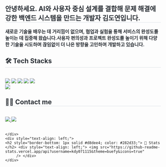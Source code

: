 <div style="text-align: left;"> 
    <h2 style="border-bottom: 1px solid #d8dee4; color: #282d33;"> 안녕하세요. AI와 사용자 중심 설계를 결합해 문제 해결에 강한 백엔드 시스템을 만드는 개발자 김도연입니다. </h2>  
    <div style="font-weight: 700; font-size: 15px; text-align: left; color: #282d33;">  새로운 기술을 배우는 데 거리낌이 없으며, 협업과 실험을 통해 서비스의 완성도를 높이는 데 집중해 왔습니다.</li>사용자 편의성과 프로젝트 완성도를 높이기 위해 다양한 기술을 시도하며 끊임없이 더 나은 방향을 고민하며 개발하고 있습니다.</li> </div> 
    </div>
    <div style="text-align: left;">
    <h2 style="border-bottom: 1px solid #d8dee4; color: #282d33;"> 🛠️ Tech Stacks </h2> <br> 
    <div style="margin: ; text-align: left;" "text-align: left;"> <img src="https://img.shields.io/badge/Spring Boot-6DB33F?style=flat-square&logo=Spring Boot&logoColor=white">
          <img src="https://img.shields.io/badge/Python-3776AB?style=flat-square&logo=Python&logoColor=white">
          <img src="https://img.shields.io/badge/Java-007396?style=flat-square&logo=Java&logoColor=white">
          <img src="https://img.shields.io/badge/MySQL-4479A1?style=flat-square&logo=MySQL&logoColor=white">
          <img src="https://img.shields.io/badge/Amazon AWS-232F3E?style=flat-square&logo=Amazon AWS&logoColor=white">
          <br/><img src="https://img.shields.io/badge/Git-F05032?style=flat-square&logo=Git&logoColor=white">
          </div>
    </div>
    <div style="text-align: left;">
    <h2 style="border-bottom: 1px solid #d8dee4; color: #282d33;"> 🧑‍💻 Contact me </h2> <br> 
    <div style="text-align: left;"> <a href=https://fuzzy-peak-4f3.notion.site/1e3b6e7ebca68078b37eddf05f59c6c9?pvs=4> <img src="https://img.shields.io/badge/Notion-000000?style=flat-square&logo=Notion&logoColor=white&link=https://fuzzy-peak-4f3.notion.site/1e3b6e7ebca68078b37eddf05f59c6c9?pvs=4"> </a>
         <a href=https://velog.io/@kdy071115/posts> <img src="https://img.shields.io/badge/Velog-20C997?style=flat-square&logo=Velog&logoColor=white&link=https://velog.io/@kdy071115/posts"> </a>
          </div>  <br> 

    </div>
    <div style="text-align: left;"> 
    <h2 style="border-bottom: 1px solid #d8dee4; color: #282d33;"> 🏅 Stats </h2> <div style="text-align: left;"> <img src="https://github-readme-stats.vercel.app/api?username=kdy071115&theme=buefy&icons=true"
         /> </div> 
    </div>

